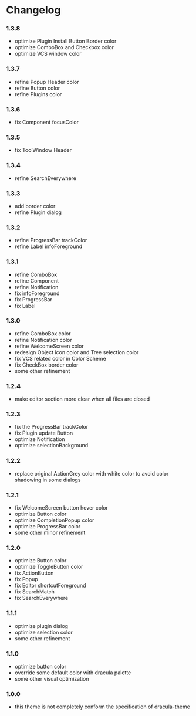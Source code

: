 # Changelog

### 1.3.8

- optimize Plugin Install Button Border color
- optimize ComboBox and Checkbox color
- optimize VCS window color

### 1.3.7

- refine Popup Header color
- refine Button color
- refine Plugins color

### 1.3.6

- fix Component focusColor

### 1.3.5

- fix ToolWindow Header

### 1.3.4

- refine SearchEverywhere

### 1.3.3

- add border color
- refine Plugin dialog

### 1.3.2

- refine ProgressBar trackColor
- refine Label infoForeground

### 1.3.1

- refine ComboBox
- refine Component
- refine Notification
- fix infoForeground
- fix ProgressBar
- fix Label

### 1.3.0

- refine ComboBox color
- refine Notification color
- refine WelcomeScreen color
- redesign Object icon color and Tree selection color
- fix VCS related color in Color Scheme
- fix CheckBox border color
- some other refinement

### 1.2.4

- make editor section more clear when all files are closed

### 1.2.3

- fix the ProgressBar trackColor
- fix Plugin update Button
- optimize Notification
- optimize selectionBackground

### 1.2.2

- replace original ActionGrey color with white color to avoid color shadowing in some dialogs

### 1.2.1

- fix WelcomeScreen button hover color
- optimize Button color
- optimize CompletionPopup color
- optimize ProgressBar color
- some other minor refinement

### 1.2.0

- optimize Button color
- optimize ToggleButton color
- fix ActionButton
- fix Popup
- fix Editor shortcutForeground
- fix SearchMatch
- fix SearchEverywhere

### 1.1.1

- optimize plugin dialog
- optimize selection color
- some other refinement

### 1.1.0

- optimize button color
- override some default color with dracula palette
- some other visual optimization

### 1.0.0

- this theme is not completely conform the specification of dracula-theme